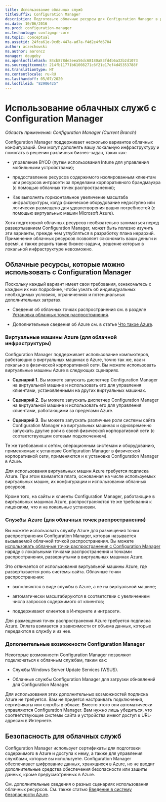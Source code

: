 ```yaml
---
title: Использование облачных служб
titleSuffix: Configuration Manager
description: Подготовьте облачные ресурсы для Configuration Manager в дополнение к локальной инфраструктуре.
ms.date: 10/06/2016
ms.prod: configuration-manager
ms.technology: configmgr-core
ms.topic: conceptual
ms.assetid: 24fca61e-9cdb-447a-ad7a-f4d2e4fd6704
author: aczechowski
ms.author: aaroncz
manager: dougeby
ms.openlocfilehash: 84cb878de3eea56dc68180a83fd4b6a32b2d1073
ms.sourcegitcommit: 214fb11771b61008271c6f21e17ef4d45353788f
ms.translationtype: HT
ms.contentlocale: ru-RU
ms.lasthandoff: 05/07/2020
ms.locfileid: "82906425"
---
```

# <a name="use-cloud-services-with-configuration-manager"></a>Использование облачных служб с Configuration Manager

*Область применения: Configuration Manager (Current Branch)*

Configuration Manager поддерживает несколько вариантов облачных конфигураций. Они могут дополнять вашу локальную инфраструктуру и помогать в решении различных бизнес-задач, таких как:  

-   управление BYOD (путем использования Intune для управления мобильными устройствами);  

-   предоставление ресурсов содержимого изолированным клиентам или ресурсов интрасети за пределами корпоративного брандмауэра (с помощью облачных точек распространения);  

-   Как выполнять горизонтальное увеличение масштаба инфраструктуры, когда физическое оборудование недоступно или логически размещено для удовлетворения ваших потребностей (с помощью виртуальных машин Microsoft Azure).  

Хотя подготовкой облачных ресурсов необязательно заниматься перед развертыванием Configuration Manager, может быть полезно изучить эти варианты, прежде чем углубляться в разработку плана иерархий. Применение облачных ресурсов позволяет сэкономить ваши деньги и время, а также решить такие бизнес-задачи, решение которых в локальной инфраструктуре невозможно.  

## <a name="cloud-based-resources-you-can-use-with-configuration-manager"></a>Облачные ресурсы, которые можно использовать с Configuration Manager  
 Поскольку каждый вариант имеет свои требования, ознакомьтесь с каждым их них подробнее, чтобы узнать об индивидуальных необходимых условиях, ограничениях и потенциальных дополнительных затратах.  

-   Сведения об облачных точках распространения см. в разделе [Установка облачных точек распространения](../servers/deploy/configure/install-cloud-based-distribution-points-in-microsoft-azure.md).

-   Дополнительные сведения об Azure см. в статье [Что такое Azure](https://azure.microsoft.com/overview/what-is-azure/).

### <a name="azure-virtual-machines-for-cloud-based-infrastructure"></a>Виртуальные машины Azure (для облачной инфраструктуры)  
 Configuration Manager поддерживает использование компьютеров, работающих в виртуальных машинах в Azure, точно так же, как и локально в физической корпоративной сети. Вы можете использовать виртуальные машины Azure в следующих сценариях.  

-   **Сценарий 1.** Вы можете запускать диспетчер Configuration Manager на виртуальной машине и использовать его для управления клиентами, установленными на других виртуальных машинах.  

-   **Сценарий 2.** Вы можете запускать диспетчер Configuration Manager на виртуальной машине и использовать его для управления клиентами, работающими за пределами Azure.  

-   **Сценарий 3**. Вы можете запускать различные роли системы сайта Configuration Manager на виртуальных машинах и одновременно запускать другие роли в своей физической корпоративной сети (с соответствующим сетевым подключением).  

Те же требования к сетям, операционным системам и оборудованию, применяемые к установке Configuration Manager в физической корпоративной сети, применяются и к установке Configuration Manager в Azure.  

Для использования виртуальных машин Azure требуется подписка Azure. При этом взимается плата, основанная на числе используемых виртуальных машин, их конфигурации и использовании облачных ресурсов.  

Кроме того, на сайты и клиенты Configuration Manager, работающие в виртуальных машинах Azure, распространяются те же требования к лицензиям, что и на локальные установки.  

### <a name="azure-services-for-cloud-based-distribution-points"></a>Службы Azure (для облачных точек распространения)  
 Вы можете использовать службу Azure для размещения точки распространения Configuration Manager, которая называется вызываемой облачной точкой распространения. Вы можете [использовать облачные точки распространения c Configuration Manager](../../core/plan-design/hierarchy/use-a-cloud-based-distribution-point.md) наряду с локальными точками распространения и точками распространения, развернутыми в виртуальных машинах Azure.  

 Это отличается от использования виртуальной машины Azure, где развертывается роль системы сайта. Облачные точки распространения:  

-   выполняются в виде службы в Azure, а не на виртуальной машине;  

-   автоматически масштабируются в соответствии с увеличением числа запросов содержимого от клиентов;  

-   поддерживают клиентов в Интернете и интрасети.  

Для размещения точек распространения Azure требуется подписка Azure. Оплата взимается в зависимости от объема данных, которые передаются в службу и из нее.  

### <a name="additional-configuration-manager-capabilities"></a>Дополнительные возможности Configuration Manager  
 Некоторые возможности Configuration Manager позволяют подключаться к облачным службам, таким как:  

-   Службы Windows Server Update Services (WSUS).  

-   Облачные службы Configuration Manager для загрузки обновлений для Configuration Manager.  

Для использования этих дополнительных возможностей подписка Azure не требуется. Вам не придется настраивать подключения, сертификаты или службы в облаке. Вместо этого они автоматически управляются Configuration Manager. Вам нужно лишь убедиться, что соответствующие системы сайта и устройства имеют доступ к URL-адресам в Интернете.  

##  <a name="security-for-cloud-based-services"></a><a name="BKMK_CloudSec"></a> Безопасность для облачных служб  
 Configuration Manager использует сертификаты для подготовки содержимого в Azure и доступа к нему, а также для управления службами, которые вы используете. Configuration Manager обеспечивает шифрование данных, хранящихся в Azure, но не вводит дополнительные средства обеспечения безопасности или защиты данных, кроме предусмотренных в Azure.  

 См. дополнительные сведения о разных сценариях использования облачных ресурсов. См. также статью [Введение в систему безопасности Azure](https://docs.microsoft.com/azure/security/fundamentals/overview).
